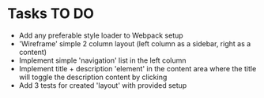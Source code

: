 # Tasks TO DO
* Add any preferable style loader to Webpack setup
* 'Wireframe' simple 2 column layout (left column as a sidebar, right as a content)
* Implement simple 'navigation' list in the left column
* Implement title + description 'element' in the content area where the title will toggle the description content by clicking
* Add 3 tests for created 'layout' with provided setup
